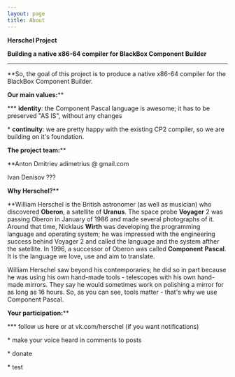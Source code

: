 ```yaml
---
layout: page
title: About
---
```

**Herschel Project**

**Building a native x86\-64 compiler for BlackBox Component Builder**

******

**So, the goal of this project is to produce a native x86\-64 compiler for the BlackBox Component Builder\.



**Our main values:****

**\* **identity**: the Component Pascal language is awesome; it has to be preserved "AS IS", without any changes

\* **continuity**: we are pretty happy with the existing CP2 compiler, so we are building on it's foundation\.



**The project team:****

**Anton Dmitriev	adimetrius @ gmail\.com

Ivan Denisov	???



**Why Herschel?****

**William Herschel is the British astronomer \(as well as musician\) who discovered **Oberon**, a satellite of **Uranus**\. The space probe **Voyager** 2 was passing Oberon in January of 1986 and made several photographs of it\. Around that time, Nicklaus **Wirth** was developing the programming language and operating system; he was impressed with the engineering success behind Voyager 2 and called the language and the system afther the satellite\. In 1996, a successor of Oberon was called **Component** **Pascal**\. It is the language we love, use and aim to translate\.

William Herschel saw beyond his contemporaries; he did so in part because he was using his own hand\-made tools \- telescopes with his own hand\-made mirrors\. They say he would sometimes work on polishing a mirror for as long as 16 hours\. So, as you can see, tools matter \- that's why we use Component Pascal\.



**Your participation:****

**\* follow us here or at vk\.com/herschel \(if you want notifications\)

\* make your voice heard in comments to posts

\* donate

\* test


